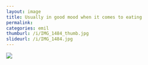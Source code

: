 ```yaml
---
layout: image
title: Usually in good mood when it comes to eating
permalink: 
categories: emil
thumburl: /i/IMG_1484_thumb.jpg
slideurl: /i/IMG_1484.jpg 
---
```

![]({{site.url}}/i/IMG_1484.jpg)
